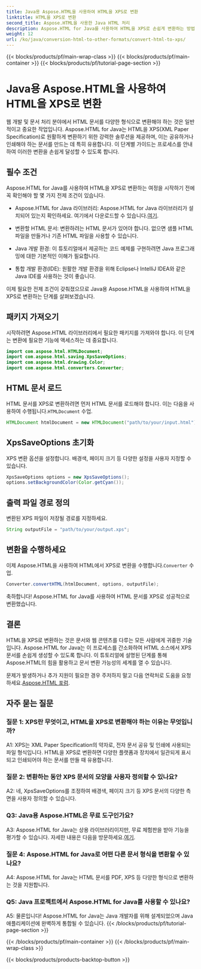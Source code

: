```yaml
---
title: Java용 Aspose.HTML을 사용하여 HTML을 XPS로 변환
linktitle: HTML을 XPS로 변환
second_title: Aspose.HTML을 사용한 Java HTML 처리
description: Aspose.HTML for Java를 사용하여 HTML을 XPS로 손쉽게 변환하는 방법을 알아보세요. 손쉽게 크로스 플랫폼 문서를 만드세요.
weight: 12
url: /ko/java/conversion-html-to-other-formats/convert-html-to-xps/
---
```


{{< blocks/products/pf/main-wrap-class >}}
{{< blocks/products/pf/main-container >}}
{{< blocks/products/pf/tutorial-page-section >}}

# Java용 Aspose.HTML을 사용하여 HTML을 XPS로 변환

웹 개발 및 문서 처리 분야에서 HTML 문서를 다양한 형식으로 변환해야 하는 것은 일반적이고 중요한 작업입니다. Aspose.HTML for Java는 HTML을 XPS(XML Paper Specification)로 원활하게 변환하기 위한 강력한 솔루션을 제공하며, 이는 공유하거나 인쇄해야 하는 문서를 만드는 데 특히 유용합니다. 이 단계별 가이드는 프로세스를 안내하여 이러한 변환을 손쉽게 달성할 수 있도록 합니다.

## 필수 조건

Aspose.HTML for Java를 사용하여 HTML을 XPS로 변환하는 여정을 시작하기 전에 꼭 확인해야 할 몇 가지 전제 조건이 있습니다.

-  Aspose.HTML for Java 라이브러리: Aspose.HTML for Java 라이브러리가 설치되어 있는지 확인하세요. 여기에서 다운로드할 수 있습니다.[여기](https://releases.aspose.com/html/java/).

- 변환할 HTML 문서: 변환하려는 HTML 문서가 있어야 합니다. 없으면 샘플 HTML 파일을 만들거나 기존 HTML 파일을 사용할 수 있습니다.

- Java 개발 환경: 이 튜토리얼에서 제공하는 코드 예제를 구현하려면 Java 프로그래밍에 대한 기본적인 이해가 필요합니다.

- 통합 개발 환경(IDE): 원활한 개발 환경을 위해 Eclipse나 IntelliJ IDEA와 같은 Java IDE를 사용하는 것이 좋습니다.

이제 필요한 전제 조건이 갖춰졌으므로 Java용 Aspose.HTML을 사용하여 HTML을 XPS로 변환하는 단계를 살펴보겠습니다.

## 패키지 가져오기

시작하려면 Aspose.HTML 라이브러리에서 필요한 패키지를 가져와야 합니다. 이 단계는 변환에 필요한 기능에 액세스하는 데 중요합니다.

```java
import com.aspose.html.HTMLDocument;
import com.aspose.html.saving.XpsSaveOptions;
import com.aspose.html.drawing.Color;
import com.aspose.html.converters.Converter;
```

## HTML 문서 로드

 HTML 문서를 XPS로 변환하려면 먼저 HTML 문서를 로드해야 합니다. 이는 다음을 사용하여 수행됩니다.`HTMLDocument` 수업.

```java
HTMLDocument htmlDocument = new HTMLDocument("path/to/your/input.html");
```

## XpsSaveOptions 초기화

XPS 변환 옵션을 설정합니다. 배경색, 페이지 크기 등 다양한 설정을 사용자 지정할 수 있습니다.

```java
XpsSaveOptions options = new XpsSaveOptions();
options.setBackgroundColor(Color.getCyan());
```

## 출력 파일 경로 정의

변환된 XPS 파일이 저장될 경로를 지정하세요.

```java
String outputFile = "path/to/your/output.xps";
```

## 변환을 수행하세요

이제 Aspose.HTML을 사용하여 HTML에서 XPS로 변환을 수행합니다.`Converter` 수업.

```java
Converter.convertHTML(htmlDocument, options, outputFile);
```

축하합니다! Aspose.HTML for Java를 사용하여 HTML 문서를 XPS로 성공적으로 변환했습니다.

## 결론

HTML을 XPS로 변환하는 것은 문서와 웹 콘텐츠를 다루는 모든 사람에게 귀중한 기술입니다. Aspose.HTML for Java는 이 프로세스를 간소화하여 HTML 소스에서 XPS 문서를 손쉽게 생성할 수 있도록 합니다. 이 튜토리얼에 설명된 단계를 통해 Aspose.HTML의 힘을 활용하고 문서 변환 가능성의 세계를 열 수 있습니다.

 문제가 발생하거나 추가 지원이 필요한 경우 주저하지 말고 다음 연락처로 도움을 요청하세요.[Aspose.HTML 포럼](https://forum.aspose.com/).

## 자주 묻는 질문

### 질문 1: XPS란 무엇이고, HTML을 XPS로 변환해야 하는 이유는 무엇입니까?

A1: XPS는 XML Paper Specification의 약자로, 전자 문서 공유 및 인쇄에 사용되는 파일 형식입니다. HTML을 XPS로 변환하면 다양한 플랫폼과 장치에서 일관되게 표시되고 인쇄되어야 하는 문서를 만들 때 유용합니다.

### 질문 2: 변환하는 동안 XPS 문서의 모양을 사용자 정의할 수 있나요?

A2: 네, XpsSaveOptions를 조정하여 배경색, 페이지 크기 등 XPS 문서의 다양한 측면을 사용자 정의할 수 있습니다.

### Q3: Java용 Aspose.HTML은 무료 도구인가요?

 A3: Aspose.HTML for Java는 상용 라이브러리이지만, 무료 체험판을 받아 기능을 평가할 수 있습니다. 자세한 내용은 다음을 방문하세요.[여기](https://releases.aspose.com/html/java).

### 질문 4: Aspose.HTML for Java로 어떤 다른 문서 형식을 변환할 수 있나요?

A4: Aspose.HTML for Java는 HTML 문서를 PDF, XPS 등 다양한 형식으로 변환하는 것을 지원합니다.

### Q5: Java 프로젝트에서 Aspose.HTML for Java를 사용할 수 있나요?

A5: 물론입니다! Aspose.HTML for Java는 Java 개발자를 위해 설계되었으며 Java 애플리케이션에 완벽하게 통합될 수 있습니다.
{{< /blocks/products/pf/tutorial-page-section >}}

{{< /blocks/products/pf/main-container >}}
{{< /blocks/products/pf/main-wrap-class >}}

{{< blocks/products/products-backtop-button >}}
